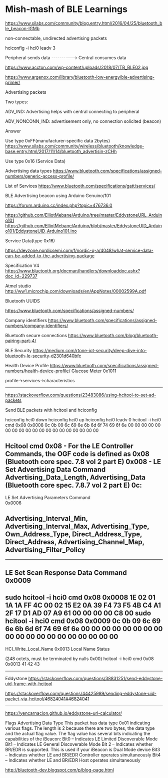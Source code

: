 # Mish-mash of BLE Learnings

https://www.silabs.com/community/blog.entry.html/2016/04/25/bluetooth_ble_beacon-IGMb

non-connectable, undirected advertising packets

hciconfig -i hci0 leadv 3

Peripheral sends data ----------> Central consumes data

https://www.accton.com/wp-content/uploads/2018/07/TB_BLE02.jpg

https://www.argenox.com/library/bluetooth-low-energy/ble-advertising-primer/

Advertising packets

Two types:

ADV_IND: Advertising helps with central connecting to peripheral

ADV_NONCONN_IND: advertisement only, no connection solicited (beacon)




Answer

Use type 0xFF(manufacturer-specific data 2bytes)
https://www.silabs.com/community/wireless/bluetooth/knowledge-base.entry.html/2017/11/14/bluetooth_advertisin-zCHh

Use type 0x16 (Service Data)


Advertising data types
https://www.bluetooth.com/specifications/assigned-numbers/generic-access-profile/

List of Services
https://www.bluetooth.com/specifications/gatt/services/

BLE Advertising beacon using Arduino Genuino/101

https://forum.arduino.cc/index.php?topic=476736.0

https://github.com/ElliotMebane/Arduino/tree/master/EddystoneURL_Arduino101
https://github.com/ElliotMebane/Arduino/blob/master/EddystoneUID_Arduino101/EddystoneUID_Arduino101.ino

Service Data(type 0x16)

https://devzone.nordicsemi.com/f/nordic-q-a/4048/what-service-data-can-be-added-to-the-advertising-package

Specification V4
https://www.bluetooth.org/docman/handlers/downloaddoc.ashx?doc_id=229737




Atmel studio
http://ww1.microchip.com/downloads/en/AppNotes/00002599A.pdf


Bluetooth UUIDS

https://www.bluetooth.com/specifications/assigned-numbers/

Company identifiers
https://www.bluetooth.com/specifications/assigned-numbers/company-identifiers/

Bluetooth secure connections
https://www.bluetooth.com/blog/bluetooth-pairing-part-4/

BLE Security
https://medium.com/rtone-iot-security/deep-dive-into-bluetooth-le-security-d2301d640bfc

 
Health Device Profile
https://www.bluetooth.com/specifications/assigned-numbers/health-device-profile/
Glucose Meter
0x1011


profile->services->characteristics

-----------------------------------------------------------------

https://stackoverflow.com/questions/23483086/using-hcitool-to-set-ad-packets

Send BLE packets with hcitool and hciconfig




hciconfig hci0 down 
hciconfig hci0 up
hciconfig hci0 leadv 0
hcitool -i hci0 cmd 0x08 0x0008 0c 0b 09 6c 69 6e 6b 6d 6f 74 69 6f 6e 00 00 00 00 00 00 00 00 00 00 00 00 00 00 00 00 00 00 00

Hcitool cmd <ogf> <ocf>
0x08 - For the LE Controller Commands, the OGF code is defined as 0x08  
(Bluetooth core spec. 7.8 vol 2 part E)
0x008 - LE Set Advertising Data Command  
Advertising_Data_Length, Advertising_Data
(Bluetooth core spec. 7.8.7 vol 2 part E)
0c:
-----------------
LE Set Advertising Parameters Command  
0x0006

Advertising_Interval_Min,
Advertising_Interval_Max,
Advertising_Type,
Own_Address_Type,
Direct_Address_Type,
Direct_Address,
Advertising_Channel_Map,
Advertising_Filter_Policy
-----------------

----------------
LE Set Scan Response Data Command  
0x0009
----------------

sudo hcitool -i hci0 cmd 0x08 0x0008 1E 02 01 1A 1A FF 4C 00 02 15 E2 0A 39 F4 73 F5 4B C4 A1 2F 17 D1 AD 07 A9 61 00 00 00 00 C8 00 
sudo hcitool -i hci0 cmd 0x08 0x0009 0c 0b 09 6c 69 6e 6b 6d 6f 74 69 6f 6e 00 00 00 00 00 00 00 00 00 00 00 00 00 00 00 00 00 00 00
------------------------------------------------


HCI_Write_Local_Name
0x0013
Local Name
Status

(248 octets, must be terminated by nulls 0x00)
hcitool -i hci0 cmd 0x08 0x0013 41 42 43

--------------
Eddystone
https://stackoverflow.com/questions/38831251/send-eddystone-uid-frame-with-hcitool

https://stackoverflow.com/questions/44425989/sending-eddystone-uid-packet-via-hcitool/46824041#46824041

-------------
https://yencarnacion.github.io/eddystone-url-calculator/


Flags Advertising Data Type
This packet has data type 0x01 indicating various flags. The length is 2 because there are two bytes, the data type and the actual flag value. The flag value has several bits indicating the capabilities of the iBeacon:
Bit0 – Indicates LE Limited Discoverable Mode
Bit1 – Indicates LE General Discoverable Mode
Bit 2 – Indicates whether BR/EDR is supported. This is used if your iBeacon is Dual Mode device
Bit3 – Indicates whether LE and BR/EDR Controller operates simultaneously
Bit4 – Indicates whether LE and BR/EDR Host operates simultaneously


http://bluetooth-dev.blogspot.com/p/blog-page.html



